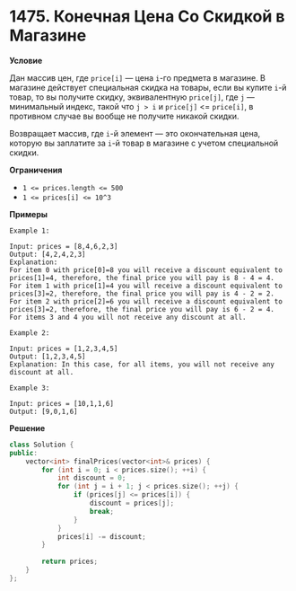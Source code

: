 # 1475. Конечная Цена Со Скидкой в Магазине

**Условие**

Дан массив цен, где `price[i]` — цена `i`-го предмета в магазине. В магазине действует специальная скидка на товары, если вы купите `i`-й товар, то вы получите скидку, эквивалентную `price[j]`, где `j` — минимальный индекс, такой что `j > i` и `price[j]` <= `price[i]`, в противном случае вы вообще не получите никакой скидки.

Возвращает массив, где `i`-й элемент — это окончательная цена, которую вы заплатите за `i`-й товар в магазине с учетом специальной скидки.

**Ограничения**

- `1 <= prices.length <= 500`
- `1 <= prices[i] <= 10^3`

**Примеры**
```
Example 1:

Input: prices = [8,4,6,2,3]
Output: [4,2,4,2,3]
Explanation: 
For item 0 with price[0]=8 you will receive a discount equivalent to prices[1]=4, therefore, the final price you will pay is 8 - 4 = 4. 
For item 1 with price[1]=4 you will receive a discount equivalent to prices[3]=2, therefore, the final price you will pay is 4 - 2 = 2. 
For item 2 with price[2]=6 you will receive a discount equivalent to prices[3]=2, therefore, the final price you will pay is 6 - 2 = 4. 
For items 3 and 4 you will not receive any discount at all.

Example 2:

Input: prices = [1,2,3,4,5]
Output: [1,2,3,4,5]
Explanation: In this case, for all items, you will not receive any discount at all.

Example 3:

Input: prices = [10,1,1,6]
Output: [9,0,1,6]
```


**Решение**


```C++
class Solution {
public:
    vector<int> finalPrices(vector<int>& prices) {
        for (int i = 0; i < prices.size(); ++i) {
            int discount = 0;
            for (int j = i + 1; j < prices.size(); ++j) {
                if (prices[j] <= prices[i]) {
                    discount = prices[j];
                    break;
                }
            }
            prices[i] -= discount;
        }
        
        return prices;
    }
};
```

